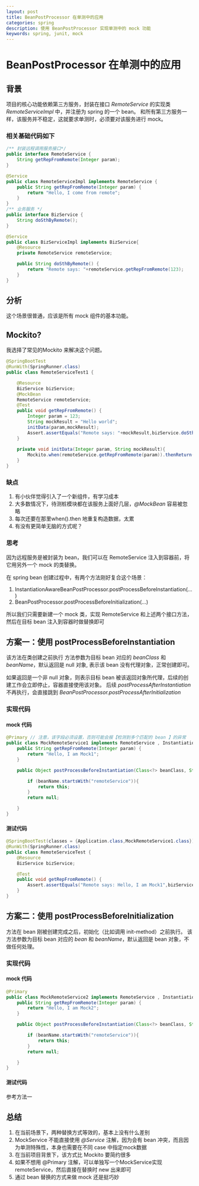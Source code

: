 ```yaml
---
layout: post
title: BeanPostProcessor 在单测中的应用
categories: spring
description: 使用 BeanPostProcessor 实现单测中的 mock 功能
keywords: spring, junit, mock
---
```

# BeanPostProcessor 在单测中的应用
## 背景
项目的核心功能依赖第三方服务，封装在接口 *RemoteService* 的实现类 *RemoteServiceImpl* 中，并注册为 spring 的一个 bean。
和所有第三方服务一样，该服务并不稳定，这就要求单测时，必须要对该服务进行 mock。
### 相关基础代码如下
```java
/** 封装远程调用服务接口*/
public interface RemoteService {
    String getRepFromRemote(Integer param);
}

@Service
public class RemoteServiceImpl implements RemoteService {
    public String getRepFromRemote(Integer param) {
        return "Hello, I come from remote";
    }
}
/** 业务服务 */
public interface BizService {
    String doSthByRemote();
}

@Service
public class BizServiceImpl implements BizService{
    @Resource
    private RemoteService remoteService;

    public String doSthByRemote() {
        return "Remote says: "+remoteService.getRepFromRemote(123);
    }
}
```

## 分析
这个场景很普通，应该是所有 mock 组件的基本功能。
## Mockito?
我选择了常见的Mockito 来解决这个问题。
```java
@SpringBootTest
@RunWith(SpringRunner.class)
public class RemoteServiceTest1 {

    @Resource
    BizService bizService;
    @MockBean
    RemoteService remoteService;
    @Test
    public void getRepFromRemote() {
        Integer param = 123;
        String mockResult = "Hello world";
        initData(param,mockResult);
        Assert.assertEquals("Remote says: "+mockResult,bizService.doSthByRemote());
    }
    
    private void initData(Integer param, String mockResult){
        Mockito.when(remoteService.getRepFromRemote(param)).thenReturn(mockResult);
    }
}
```
### 缺点
1. 有小伙伴觉得引入了一个新组件，有学习成本
2. 大多数情况下，待测桩模块都在该服务上面好几层，*@MockBean* 容易被忽略
3. 每次还要在那里when().then 地重复构造数据，太累
4. 有没有更简单无脑的方式呢？

### 思考
因为远程服务是被封装为 bean，我们可以在 RemoteService 注入到容器前，将它用另外一个 mock 的类替换。

在 spring bean 创建过程中，有两个方法刚好复合这个场景：
1. InstantiationAwareBeanPostProcessor.postProcessBeforeInstantiation(...)
2. BeanPostProcessor.postProcessBeforeInitialization(...)

所以我们只需要新建一个 mock 类，实现 RemoteService 和上述两个接口方法，然后在目标 bean 注入到容器时做替换即可
## 方案一：使用 postProcessBeforeInstantiation
该方法在类创建之前执行
方法参数为目标 bean 对应的 *beanClass* 和 *beanName*，默认返回是 null 对象, 表示该 bean 没有代理对象，正常创建即可。

如果返回是一个非 null 对象，则表示目标 bean 被该返回对象所代理，后续的创建工作会立即停止，容器直接使用该对象。
后续 *postProcessAfterInstantiation* 不再执行，会直接跳到 *BeanPostProcessor.postProcessAfterInitialization*

### 实现代码
#### mock 代码
```java
@Primary // 注意，该字段必须设置，否则可能会报【检测到多个匹配的 bean 】的异常
public class MockRemoteService1 implements RemoteService , InstantiationAwareBeanPostProcessor {
    public String getRepFromRemote(Integer param) {
        return "Hello, I am Mock1";
    }

    public Object postProcessBeforeInstantiation(Class<?> beanClass, String beanName) throws BeansException {

        if (beanName.startsWith("remoteService")){
            return this;
        }
        return null;

    }
}
```
#### 测试代码
```java
@SpringBootTest(classes = {Application.class,MockRemoteService1.class})
@RunWith(SpringRunner.class)
public class RemoteServiceTest {
    @Resource
    BizService bizService;

    @Test
    public void getRepFromRemote() {
        Assert.assertEquals("Remote says: Hello, I am Mock1",bizService.doSthByRemote());
    }
}
```
## 方案二：使用 postProcessBeforeInitialization
方法在 bean 刚被创建完成之后，初始化（比如调用 init-method）之前执行。
该方法参数为目标 bean 对应的 *bean* 和 *beanName*，默认返回是 bean 对象，不做任何处理。

### 实现代码
#### mock 代码
```java
@Primary
public class MockRemoteService2 implements RemoteService , InstantiationAwareBeanPostProcessor {
    public String getRepFromRemote(Integer param) {
        return "Hello, I am Mock2";
    }

    public Object postProcessBeforeInstantiation(Class<?> beanClass, String beanName) throws BeansException {

        if (beanName.startsWith("remoteService")){
            return this;
        }
        return null;

    }
}
```
#### 测试代码
参考方法一

## 总结
1. 在当前场景下，两种替换方式等效的，基本上没有什么差别
2. MockService 不能直接使用 *@Service* 注解，因为会有 bean 冲突，而且因为单测特殊性，本身也需要在不同 case 中指定mock数据
3. 在当前项目背景下，该方式比 Mockito 要简约很多
4. 如果不想用 @Primary 注解，可以单独写一个MockService实现 remoteService，然后直接在替换时 new 出来即可
5. 通过 bean 替换的方式来做 mock 还是挺巧妙


